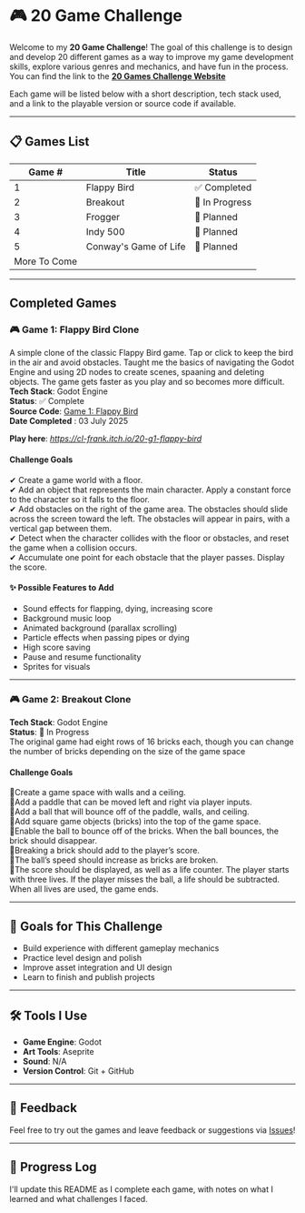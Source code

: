 # 🎮 20 Game Challenge

Welcome to my **20 Game Challenge**! The goal of this challenge is to design and develop 20 different games as a way to improve my game development skills, explore various genres and mechanics, and have fun in the process. You can find the link to the [**20 Games Challenge Website**](https://20_games_challenge.gitlab.io)

Each game will be listed below with a short description, tech stack used, and a link to the playable version or source code if available.

---

## 📋 Games List

| Game # | Title         | Status     |
|--------|---------------|------------|
| 1      | Flappy Bird           | ✅ Completed |
| 2      | Breakout           | 🔧 In Progress |
| 3      | Frogger           | 🔲 Planned |
| 4      | Indy 500           | 🔲 Planned |
| 5      | Conway's Game of Life           | 🔲 Planned |
| More To Come|
---

##  Completed Games

### 🎮 Game 1: Flappy Bird Clone
A simple clone of the classic Flappy Bird game. Tap or click to keep the bird in the air and avoid obstacles.
Taught me the basics of navigating the Godot Engine and using 2D nodes to create scenes, spaaning and deleting objects.
The game gets faster as you play and so becomes more difficult.
**Tech Stack**: Godot Engine  
**Status**: ✅ Complete  
**Source Code**: [Game 1: Flappy Bird](./game_1_flappy_bird/)  
**Date Completed** : 03 July 2025

**Play here**: *https://cl-frank.itch.io/20-g1-flappy-bird*  

#### Challenge Goals
✔ Create a game world with a floor.  
✔ Add an object that represents the main character. Apply a constant force to the character so it falls to the floor.  
✔ Add obstacles on the right of the game area. The obstacles should slide across the screen toward the left. The obstacles will appear in pairs, with a vertical gap between them.  
✔ Detect when the character collides with the floor or obstacles, and reset the game when a collision occurs.  
✔ Accumulate one point for each obstacle that the player passes. Display the score.  

#### ✨ Possible Features to Add
- Sound effects for flapping, dying, increasing score
- Background music loop
- Animated background (parallax scrolling)
- Particle effects when passing pipes or dying
- High score saving
- Pause and resume functionality
- Sprites for visuals

---
### 🎮 Game 2: Breakout Clone
**Tech Stack**: Godot Engine  
**Status**: 🔧 In Progress  
The original game had eight rows of 16 bricks each, though you can change the number of bricks depending on the size of the game space

#### Challenge Goals
🔲Create a game space with walls and a ceiling.  
🔲Add a paddle that can be moved left and right via player inputs.  
🔲Add a ball that will bounce off of the paddle, walls, and ceiling.  
🔲Add square game objects (bricks) into the top of the game space.  
🔲Enable the ball to bounce off of the bricks. When the ball bounces, the brick should disappear.  
🔲Breaking a brick should add to the player’s score.  
🔲The ball’s speed should increase as bricks are broken.  
🔲The score should be displayed, as well as a life counter. The player starts with three lives. If the player misses the ball, a life should be subtracted. When all lives are used, the game ends.  



---

## 🧠 Goals for This Challenge
- Build experience with different gameplay mechanics
- Practice level design and polish
- Improve asset integration and UI design
- Learn to finish and publish projects

---

## 🛠 Tools I Use
- **Game Engine**: Godot
- **Art Tools**: Aseprite
- **Sound**: N/A
- **Version Control**: Git + GitHub

---

## 💬 Feedback
Feel free to try out the games and leave feedback or suggestions via [Issues](https://github.com/CL-Frank/20-Game-Challenge/issues)!

---

## 📅 Progress Log
I'll update this README as I complete each game, with notes on what I learned and what challenges I faced.
